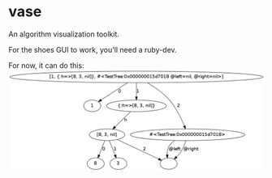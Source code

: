 # vase
An algorithm visualization toolkit.

For the shoes GUI to work, you'll need a ruby-dev.

For now, it can do this:
![can doo](spec/images/view_test1.png)
